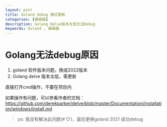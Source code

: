 ```yaml
---
layout: post
title: Goland debug 模式更新
categories: [编辑器]
description: Golang Delve版本太低无法Debug
keywords: Goland , 编辑器
---
```


# Golang无法debug原因

1. goland 软件版本问题，换成2022版本
2. Golang delve 版本太低，需更新



   
直接打开cmd操作，不要在项目内

如果操作有问题，可以参看作者的文档：https://github.com/derekparker/delve/blob/master/Documentation/installation/windows/install.md

> ps: 我没有解决此问题(#`O′)，最后更换goland 2021 成功debug